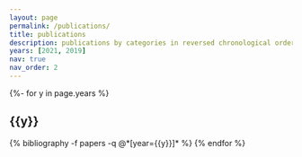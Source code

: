 ```yaml
---
layout: page
permalink: /publications/
title: publications
description: publications by categories in reversed chronological order. generated by jekyll-scholar.
years: [2021, 2019]
nav: true
nav_order: 2
---
```

<!-- _pages/publications.md -->
<div class="publications">

{%- for y in page.years %}
<h2 class="year">{{y}}</h2>
{% bibliography -f papers -q @*[year={{y}}]* %}
{% endfor %}

</div>
